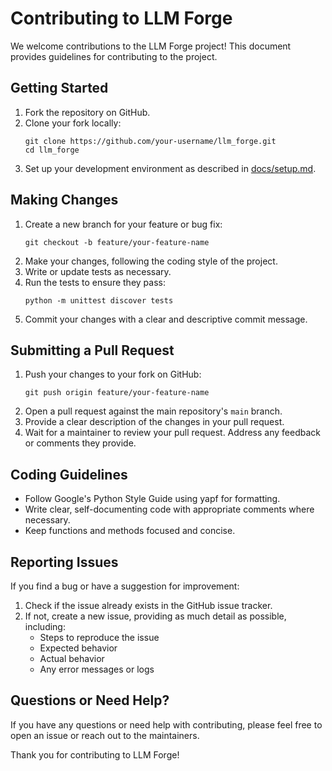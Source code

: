 # Contributing to LLM Forge

We welcome contributions to the LLM Forge project! This document provides guidelines for contributing to the project.

## Getting Started

1. Fork the repository on GitHub.
2. Clone your fork locally:
   ```
   git clone https://github.com/your-username/llm_forge.git
   cd llm_forge
   ```
3. Set up your development environment as described in [docs/setup.md](setup.md).

## Making Changes

1. Create a new branch for your feature or bug fix:
   ```
   git checkout -b feature/your-feature-name
   ```
2. Make your changes, following the coding style of the project.
3. Write or update tests as necessary.
4. Run the tests to ensure they pass:
   ```
   python -m unittest discover tests
   ```
5. Commit your changes with a clear and descriptive commit message.

## Submitting a Pull Request

1. Push your changes to your fork on GitHub:
   ```
   git push origin feature/your-feature-name
   ```
2. Open a pull request against the main repository's `main` branch.
3. Provide a clear description of the changes in your pull request.
4. Wait for a maintainer to review your pull request. Address any feedback or comments they provide.

## Coding Guidelines

- Follow Google's Python Style Guide using yapf for formatting.
- Write clear, self-documenting code with appropriate comments where necessary.
- Keep functions and methods focused and concise.

## Reporting Issues

If you find a bug or have a suggestion for improvement:

1. Check if the issue already exists in the GitHub issue tracker.
2. If not, create a new issue, providing as much detail as possible, including:
   - Steps to reproduce the issue
   - Expected behavior
   - Actual behavior
   - Any error messages or logs

## Questions or Need Help?

If you have any questions or need help with contributing, please feel free to open an issue or reach out to the maintainers.

Thank you for contributing to LLM Forge!
